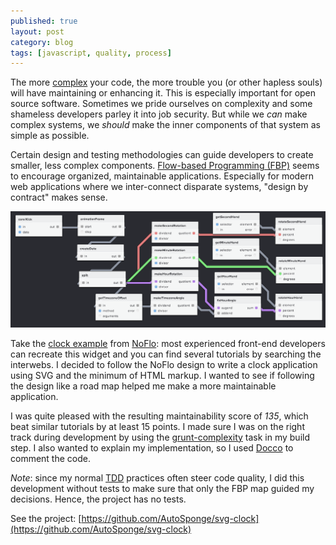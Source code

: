 ```yaml
---
published: true
layout: post
category: blog
tags: [javascript, quality, process]
---
```


The more [complex](http://en.wikipedia.org/wiki/Programming_complexity) your code, the more trouble you
(or other hapless souls) will have maintaining or enhancing it.  This is especially important for
open source software. Sometimes we pride ourselves on complexity and some shameless developers
parley it into job security. But while we _can_ make complex systems, we _should_ make the inner
components of that system as simple as possible.

Certain design and testing methodologies can guide developers to create smaller, less complex components.
[Flow-based Programming (FBP)](http://en.wikipedia.org/wiki/Flow-based_programming)
seems to encourage organized, maintainable applications. Especially for
modern web applications where we inter-connect disparate systems, "design by contract" makes sense.

![noflodesign](/assets/img/noflodesign.png)

Take the [clock example](http://noflojs.org/noflo-ui/#example/6699161) from [NoFlo](http://noflojs.org/):
most experienced front-end developers can recreate this widget and you can find several tutorials
by searching the interwebs. I decided to follow the NoFlo design to write a clock application using
SVG and the minimum of HTML markup. I wanted to see if following the design like a road map
helped me make a more maintainable application.

I was quite pleased with the resulting maintainability score of *135*, which beat similar tutorials
by at least 15 points.  I made sure I was on the right track during development by using the
[grunt-complexity](https://github.com/vigetlabs/grunt-complexity) task in my build step.
I also wanted to explain my implementation, so I used [Docco](http://jashkenas.github.io/docco/)
to comment the code.

*Note*: since my normal [TDD](http://en.wikipedia.org/wiki/Test-driven_development) practices often
steer code quality, I did this development without tests to make sure that only the FBP map guided
my decisions.  Hence, the project has no tests.

See the project: [https://github.com/AutoSponge/svg-clock](https://github.com/AutoSponge/svg-clock)